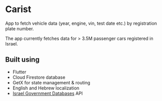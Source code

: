 # Carist

App to fetch vehicle data (year, engine, vin, test date etc.) by registration plate number.

The app currently fetches data for > 3.5M passenger cars registered in Israel.

## Built using
- Flutter
- Cloud Firestore database
- GetX for state management & routing
- English and Hebrew localization
- <a href=https://data.gov.il/>Israel Government Databases</a> API
